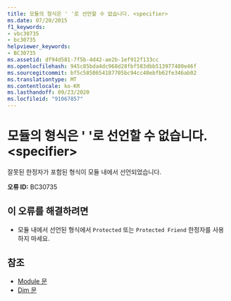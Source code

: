 ```yaml
---
title: 모듈의 형식은 ' '로 선언할 수 없습니다. <specifier>
ms.date: 07/20/2015
f1_keywords:
- vbc30735
- bc30735
helpviewer_keywords:
- BC30735
ms.assetid: df94d581-7f5b-4d42-ae2b-1ef912f133cc
ms.openlocfilehash: 945c85bda4dc968d28fbf583dbb513977480e46f
ms.sourcegitcommit: bf5c5850654187705bc94cc40ebfb62fe346ab02
ms.translationtype: MT
ms.contentlocale: ko-KR
ms.lasthandoff: 09/23/2020
ms.locfileid: "91067857"
---
```

# <a name="type-in-a-module-cannot-be-declared-specifier"></a>모듈의 형식은 ' '로 선언할 수 없습니다. \<specifier>

잘못된 한정자가 포함된 형식이 모듈 내에서 선언되었습니다.  
  
 **오류 ID:** BC30735  
  
## <a name="to-correct-this-error"></a>이 오류를 해결하려면  
  
- 모듈 내에서 선언된 형식에서 `Protected` 또는 `Protected Friend` 한정자를 사용하지 마세요.  
  
## <a name="see-also"></a>참조

- [Module 문](../language-reference/statements/module-statement.md)
- [Dim 문](../language-reference/statements/dim-statement.md)
